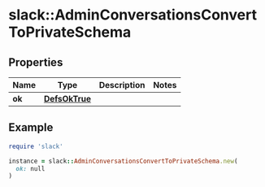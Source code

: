 # slack::AdminConversationsConvertToPrivateSchema

## Properties

| Name | Type | Description | Notes |
| ---- | ---- | ----------- | ----- |
| **ok** | [**DefsOkTrue**](DefsOkTrue.md) |  |  |

## Example

```ruby
require 'slack'

instance = slack::AdminConversationsConvertToPrivateSchema.new(
  ok: null
)
```

